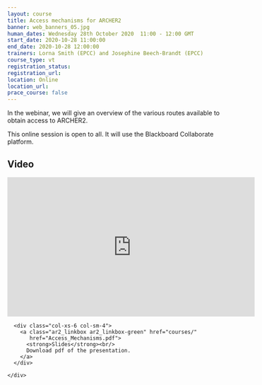 ```yaml
---
layout: course
title: Access mechanisms for ARCHER2
banner: web_banners_05.jpg
human_dates: Wednesday 28th October 2020  11:00 - 12:00 GMT
start_date: 2020-10-28 11:00:00
end_date: 2020-10-28 12:00:00
trainers: Lorna Smith (EPCC) and Josephine Beech-Brandt (EPCC)
course_type: vt
registration_status:
registration_url:
location: Online
location_url:
prace_course: false
---
```


In the webinar, we will give an overview of the various routes available to obtain access to ARCHER2.

This online session is open to all. It will use the Blackboard Collaborate platform.




<section id="service">

<!--

  <div class="row ">	

      <div class="col-xs-6 col-sm-4">
        <a class="ar2_linkbox ar2_linkbox-teal" 
          href="https://eu.bbcollab.com/guest/0f6fd924a32943bf8c24c76878474bf1">
          <strong>Join Session</strong><br/>
          Join this online session in your browser
        </a>
      </div>

      <div class="col-xs-6 col-sm-4">
        <a class="ar2_linkbox ar2_linkbox-green"  href="courses/"
           href="myevents.ics">
          <strong>Add to Calendar</strong><br/>
          Download ICS file to add this event to your calendar complete with join link
        </a>
      </div>

											
    </div>

-->



<h2><a name="video">Video</a></h2>

<div>

<iframe title="Video"  width="560" height="315" src="https://www.youtube.com/embed/grDdTCLhAWo" frameborder="0" allow="accelerometer; autoplay; encrypted-media; gyroscope; picture-in-picture" allowfullscreen></iframe>

</div>







<section id="service">
  <div class="container">
    <div class="row ">	

<!--

      <div class="col-xs-6 col-sm-4">
        <a class="ar2_linkbox ar2_linkbox-teal" href="  ">
          <strong>Transcript</strong><br/>
          Download a transcript of the video audio
        </a>
      </div>

-->

      <div class="col-xs-6 col-sm-4">
        <a class="ar2_linkbox ar2_linkbox-green" href="courses/"
           href="Access_Mechanisms.pdf">
          <strong>Slides</strong><br/>
          Download pdf of the presentation.
        </a>
      </div>
										
    </div>
  </div>
</section>

